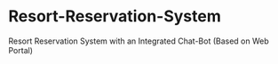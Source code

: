 # Resort-Reservation-System
Resort Reservation System with an Integrated Chat-Bot (Based on Web Portal)
